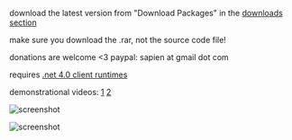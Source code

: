 download the latest version from "Download Packages" in the [downloads section](https://github.com/apeape/trainer/archives/master)

make sure you download the .rar, not the source code file!

donations are welcome <3
paypal: sapien at gmail dot com

requires [.net 4.0 client runtimes](http://www.microsoft.com/downloads/en/details.aspx?FamilyID=5765d7a8-7722-4888-a970-ac39b33fd8ab)


demonstrational videos: [1](http://www.youtube.com/watch?v=9qhrLBtcALY) [2](http://www.youtube.com/watch?v=gze_L6O7pm4)

![screenshot](http://dl.dropbox.com/u/6281166/client%202011-04-17%2021-50-08-39.png)

![screenshot](http://dl.dropbox.com/u/6281166/client%202011-04-24%2020-55-13-08.png)